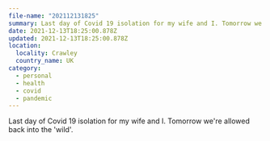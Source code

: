 ```yaml
---
file-name: "202112131825"
summary: Last day of Covid 19 isolation for my wife and I. Tomorrow we're allowed back into the 'wild'.
date: 2021-12-13T18:25:00.878Z
updated: 2021-12-13T18:25:00.878Z
location:
  locality: Crawley
  country_name: UK
category:
  - personal
  - health
  - covid
  - pandemic
---
```


Last day of Covid 19 isolation for my wife and I. Tomorrow we're allowed back into the 'wild'.
